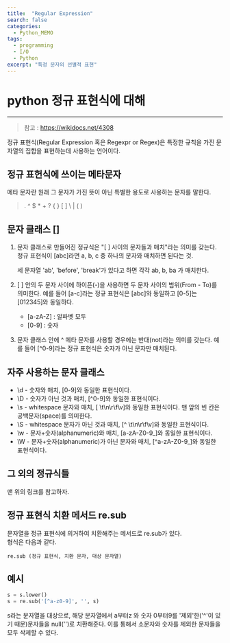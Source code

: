 ```yaml
---
title:  "Regular Expression"
search: false
categories: 
  - Python_MEMO
tags:
  - programming
  - I/O
  - Python
excerpt: "특정 문자의 선별적 표현"
---
```


# python 정규 표현식에 대해
___

 > 참고 : https://wikidocs.net/4308

정규 표현식(Regular Expression 혹은 Regexpr or Regex)은 특정한 규칙을 가진 문자열의 집합을 표현하는데 사용하는 언어이다.

## 정규 표헌식에 쓰이는 메타문자
메타 문자란 원래 그 문자가  가진 뜻이 아닌 특별한 용도로 사용하는 문자를 말한다. 
> . ^ $ * + ? { } [ ] \ | ( )

## 문자 클래스 []
1. 문자 클래스로 만들어진 정규식은 "[ ] 사이의 문자들과 매치"라는 의미를 갖는다. 정규 표현식이 [abc]라면 a, b, c 중 하나의 문자와 매치하면 된다는 것.  

    세 문자열 'ab', 'before', 'break'가 있다고 하면 각각 ab, b, ba 가 매치한다.


2. [ ] 안의 두 문자 사이에 하이픈(-)을 사용하면 두 문자 사이의 범위(From - To)를 의미한다. 예를 들어 [a-c]라는 정규 표현식은 [abc]와 동일하고 [0-5]는 [012345]와 동일하다.  

    - [a-zA-Z] : 알파벳 모두  
    - [0-9] : 숫자

3. 문자 클래스 안에 ^ 메타 문자를 사용할 경우에는 반대(not)라는 의미를 갖는다. 예를 들어 [^0-9]라는 정규 표현식은 숫자가 아닌 문자만 매치된다.

## 자주 사용하는 문자 클래스
- \d - 숫자와 매치, [0-9]와 동일한 표현식이다.
- \D - 숫자가 아닌 것과 매치, [^0-9]와 동일한 표현식이다.
- \s - whitespace 문자와 매치, [ \t\n\r\f\v]와 동일한 표현식이다. 맨 앞의 빈 칸은 공백문자(space)를 의미한다.
- \S - whitespace 문자가 아닌 것과 매치, [^ \t\n\r\f\v]와 동일한 표현식이다.
- \w - 문자+숫자(alphanumeric)와 매치, [a-zA-Z0-9_]와 동일한 표현식이다.
- \W - 문자+숫자(alphanumeric)가 아닌 문자와 매치, [^a-zA-Z0-9_]와 동일한 표현식이다.

## 그 외의 정규식들
맨 위의 링크를 참고하자.

## 정규 표현식 치환 메서드 re.sub
문자열을 정규 표현식에 의거하여 치환해주는 메서드로 re.sub가 있다.  
형식은 다음과 같다. 
```
re.sub (정규 표현식, 치환 문자, 대상 문자열)
```

## 예시
```py
s = s.lower()
s = re.sub('[^a-z0-9]', '', s)
```
s라는 문자열을 대상으로, 해당 문자열에서 a부터z 와 숫자 0부터9를 '제외'한('^'이 있기 때문)문자들을 null('')로 치환해준다. 이를 통해서 소문자와 숫자를 제외한 문자들을 모두 삭제할 수 있다.